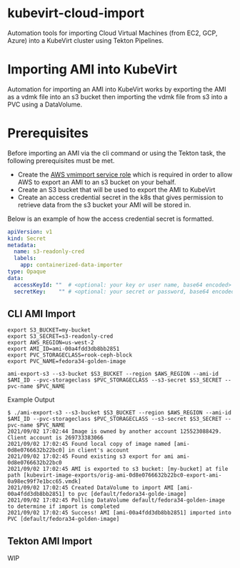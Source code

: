 # kubevirt-cloud-import
Automation tools for importing Cloud Virtual Machines (from EC2, GCP, Azure) into a KubeVirt cluster using Tekton Pipelines.

# Importing AMI into KubeVirt

Automation for importing an AMI into KubeVirt works by exporting the AMI as a vdmk file into an s3 bucket then importing the vdmk file from s3 into a PVC using a DataVolume.

# Prerequisites 

Before importing an AMI via the cli command or using the Tekton task, the following prerequisites must be met.
- Create the [AWS vmimport service role](https://docs.aws.amazon.com/vm-import/latest/userguide/vmie_prereqs.html#vmimport-role) which is required in order to allow AWS to export an AMI to an s3 bucket on your behalf.
- Create an S3 bucket that will be used to export the AMI to KubeVirt
- Create an access credential secret in the k8s that gives permission to retrieve data from the s3 bucket your AMI will be stored in.

Below is an example of how the access credential secret is formatted.
```yaml
apiVersion: v1
kind: Secret
metadata:
  name: s3-readonly-cred
  labels:
    app: containerized-data-importer
type: Opaque
data:
  accessKeyId: ""  # <optional: your key or user name, base64 encoded>
  secretKey:    "" # <optional: your secret or password, base64 encoded>
```
## CLI AMI Import

```
export S3_BUCKET=my-bucket
export S3_SECRET=s3-readonly-cred
export AWS_REGION=us-west-2
export AMI_ID=ami-00a4fdd3db8bb2851
export PVC_STORAGECLASS=rook-ceph-block
export PVC_NAME=fedora34-golden-image

ami-export-s3 --s3-bucket $S3_BUCKET --region $AWS_REGION --ami-id $AMI_ID --pvc-storageclass $PVC_STORAGECLASS --s3-secret $S3_SECRET --pvc-name $PVC_NAME
```

Example Output

```
$ ./ami-export-s3 --s3-bucket $S3_BUCKET --region $AWS_REGION --ami-id $AMI_ID --pvc-storageclass $PVC_STORAGECLASS --s3-secret $S3_SECRET --pvc-name $PVC_NAME
2021/09/02 17:02:44 Image is owned by another account 125523088429. Client account is 269733383066
2021/09/02 17:02:45 Found local copy of image named [ami-0d8e0766632b22bc0] in client's account
2021/09/02 17:02:45 Found existing s3 export for ami ami-0d8e0766632b22bc0
2021/09/02 17:02:45 AMI is exported to s3 bucket: [my-bucket] at file path [kubevirt-image-exports/orig-ami-0d8e0766632b22bc0-export-ami-0a98ec99f7e1bcc65.vmdk]
2021/09/02 17:02:45 Created DataVolume to import AMI [ami-00a4fdd3db8bb2851] to pvc [default/fedora34-golde-image]
2021/09/02 17:02:45 Polling DataVolume default/fedora34-golden-image to determine if import is completed
2021/09/02 17:02:45 Success! AMI [ami-00a4fdd3db8bb2851] imported into PVC [default/fedora34-golden-image]
```

## Tekton AMI Import

WIP

